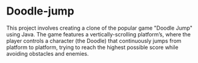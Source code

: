 # Doodle-jump
This project involves creating a clone of the popular game "Doodle Jump" using Java. The game features a vertically-scrolling platform’s, where the player controls a character (the Doodle) that continuously jumps from platform to platform, trying to reach the highest possible score while avoiding obstacles and enemies.
